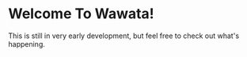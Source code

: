 # Welcome To Wawata!

This is still in very early development, but feel free to check out what's happening.
